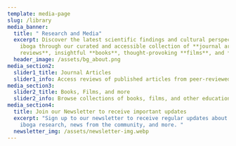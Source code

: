 ```yaml
---
template: media-page
slug: /library
media_banner:
  title: " Research and Media"
  excerpt: Discover the latest scientific findings and cultural perspectives on
    iboga through our curated and accessible collection of **journal article
    reviews**, insightful **books**, thought-provoking **films**, and **more.**
  header_image: /assets/bg_about.png
media_section2:
  slider1_title: Journal Articles
  slider1_info: Access reviews of published articles from peer-reviewed journals
media_section3:
  slider2_title: Books, Films, and more
  slider2_info: Browse collections of books, films, and other educational media
media_section4:
  title: Join our Newsletter to receive important updates
  excerpt: "Sign up to our newsletter to receive regular updates about the latest
    iboga research, news from the community, and more. "
  newsletter_img: /assets/newsletter-img.webp
---
```

